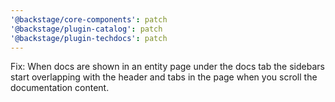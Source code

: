 ```yaml
---
'@backstage/core-components': patch
'@backstage/plugin-catalog': patch
'@backstage/plugin-techdocs': patch
---
```


Fix: When docs are shown in an entity page under the docs tab the sidebars start overlapping with the header and tabs in the page when you scroll the documentation content.
